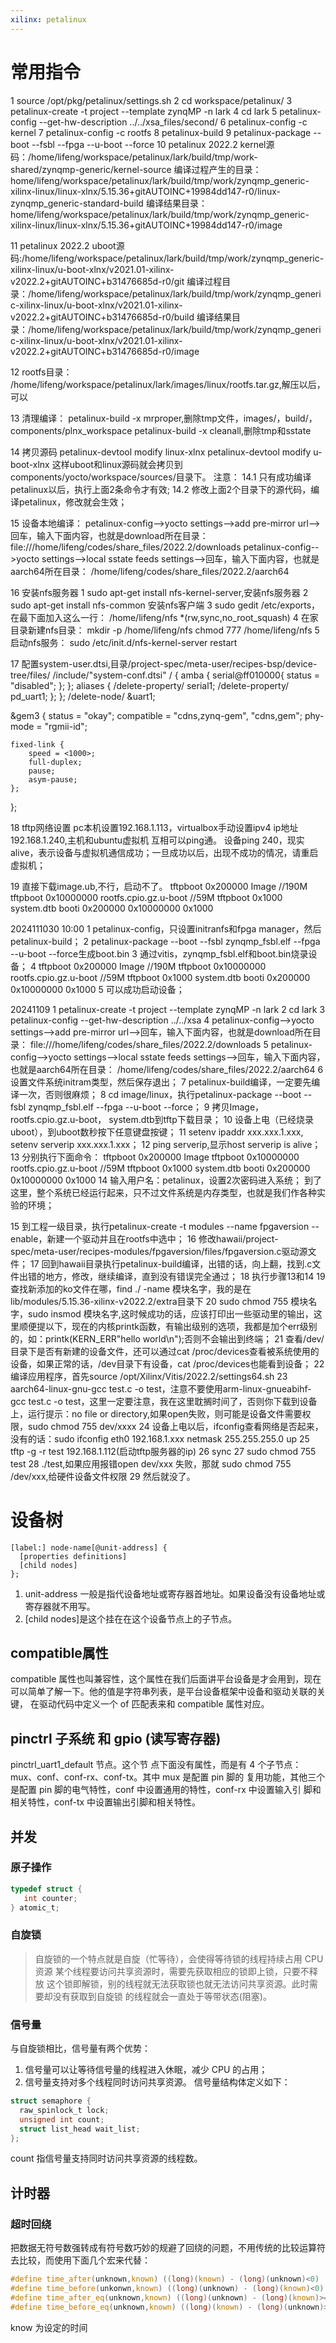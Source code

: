 ```yaml
---
xilinx: petalinux
---
```



# 常用指令
1 source /opt/pkg/petalinux/settings.sh
2 cd workspace/petalinux/
3 petalinux-create -t project --template zynqMP -n lark
4 cd lark
5 petalinux-config --get-hw-description ../../xsa_files/second/
6 petalinux-config -c kernel
7 petalinux-config -c rootfs
8 petalinux-build
9 petalinux-package --boot --fsbl --fpga --u-boot --force
10 petalinux 2022.2
	kernel源码：/home/lifeng/workspace/petalinux/lark/build/tmp/work-shared/zynqmp-generic/kernel-source
	编译过程产生的目录：home/lifeng/workspace/petalinux/lark/build/tmp/work/zynqmp_generic-xilinx-linux/linux-xlnx/5.15.36+gitAUTOINC+19984dd147-r0/linux-zynqmp_generic-standard-build
	编译结果目录：home/lifeng/workspace/petalinux/lark/build/tmp/work/zynqmp_generic-xilinx-linux/linux-xlnx/5.15.36+gitAUTOINC+19984dd147-r0/image
   

11 petalinux 2022.2
	uboot源码:/home/lifeng/workspace/petalinux/lark/build/tmp/work/zynqmp_generic-xilinx-linux/u-boot-xlnx/v2021.01-xilinx-v2022.2+gitAUTOINC+b31476685d-r0/git
	编译过程目录：/home/lifeng/workspace/petalinux/lark/build/tmp/work/zynqmp_generic-xilinx-linux/u-boot-xlnx/v2021.01-xilinx-v2022.2+gitAUTOINC+b31476685d-r0/build
	编译结果目录：/home/lifeng/workspace/petalinux/lark/build/tmp/work/zynqmp_generic-xilinx-linux/u-boot-xlnx/v2021.01-xilinx-v2022.2+gitAUTOINC+b31476685d-r0/image

12 rootfs目录：
/home/lifeng/workspace/petalinux/lark/images/linux/rootfs.tar.gz,解压以后，可以

13 清理编译：
petalinux-build -x mrproper,删除tmp文件，images/，build/， components/plnx_workspace
petalinux-build -x cleanall,删除tmp和sstate

14 拷贝源码
petalinux-devtool modify linux-xlnx
petalinux-devtool modify u-boot-xlnx
这样uboot和linux源码就会拷贝到components/yocto/workspace/sources/目录下。
注意：
14.1 只有成功编译petalinux以后，执行上面2条命令才有效;
14.2 修改上面2个目录下的源代码，编译petalinux，修改就会生效；

15 设备本地编译：
petalinux-config-->yocto settings-->add pre-mirror url-->回车，输入下面内容，也就是download所在目录：
file:///home/lifeng/codes/share_files/2022.2/downloads 
petalinux-config-->yocto settings-->local sstate feeds settings-->回车，输入下面内容，也就是aarch64所在目录：
/home/lifeng/codes/share_files/2022.2/aarch64 


16 安装nfs服务器
1 sudo apt-get install nfs-kernel-server,安装nfs服务器
2 sudo apt-get install nfs-common  安装nfs客户端
3 sudo gedit /etc/exports，在最下面加入这么一行：
/home/lifeng/nfs *(rw,sync,no_root_squash)
4 在家目录新建nfs目录：
mkdir -p /home/lifeng/nfs
chmod 777 /home/lifeng/nfs
5 启动nfs服务：
sudo /etc/init.d/nfs-kernel-server restart

17 配置system-user.dtsi,目录/project-spec/meta-user/recipes-bsp/device-tree/files/
/include/"system-conf.dtsi"
/ {
	amba {
		serial@ff010000{
			status = "disabled";
		};
	};
	aliases {
		/delete-property/ serial1;
		/delete-property/ pd_uart1;
	};
};
/delete-node/ &uart1;

&gem3 {
	status = "okay";
	compatible = "cdns,zynq-gem", "cdns,gem";
	phy-mode = "rgmii-id";
	
	fixed-link {
		speed = <1000>;
		full-duplex;
		pause;
		asym-pause;
	};
};


18 tftp网络设置
pc本机设置192.168.1.113，virtualbox手动设置ipv4 ip地址192.168.1.240,主机和ubuntu虚拟机
互相可以ping通。
设备ping 240，现实alive，表示设备与虚拟机通信成功；一旦成功以后，出现不成功的情况，请重启虚拟机；

19 直接下载image.ub,不行，启动不了。
tftpboot 0x200000 Image //190M
tftpboot 0x10000000 rootfs.cpio.gz.u-boot //59M
tftpboot 0x1000 system.dtb
booti 0x200000 0x10000000 0x1000


2024111030 
10:00
1 petalinux-config，只设置initranfs和fpga manager，然后petalinux-build；
2 petalinux-package --boot --fsbl zynqmp_fsbl.elf --fpga --u-boot --force生成boot.bin
3 通过vitis，zynqmp_fsbl.elf和boot.bin烧录设备；
4 
tftpboot 0x200000 Image //190M
tftpboot 0x10000000 rootfs.cpio.gz.u-boot //59M
tftpboot 0x1000 system.dtb
booti 0x200000 0x10000000 0x1000
5 可以成功启动设备；

20241109
1 petalinux-create -t project --template zynqMP -n lark
2 cd lark
3 petalinux-config --get-hw-description ../../xsa
4 petalinux-config-->yocto settings-->add pre-mirror url-->回车，输入下面内容，也就是download所在目录：
file:///home/lifeng/codes/share_files/2022.2/downloads 
5 petalinux-config-->yocto settings-->local sstate feeds settings-->回车，输入下面内容，也就是aarch64所在目录：
/home/lifeng/codes/share_files/2022.2/aarch64 
6 设置文件系统initram类型，然后保存退出；
7 petalinux-build编译，一定要先编译一次，否则很麻烦；
8 cd image/linux，执行petalinux-package --boot --fsbl zynqmp_fsbl.elf --fpga --u-boot --force；
9 拷贝Image，rootfs.cpio.gz.u-boot， system.dtb到tftp下载目录；
10 设备上电（已经烧录uboot），到uboot数秒按下任意键盘按键；
11 setenv ipaddr xxx.xxx.1.xxx, setenv serverip xxx.xxx.1.xxx；
12 ping serverip,显示host serverip is alive；
13 分别执行下面命令：
tftpboot 0x200000 Image
tftpboot 0x10000000 rootfs.cpio.gz.u-boot //59M
tftpboot 0x1000 system.dtb
booti 0x200000 0x10000000 0x1000
14 输入用户名：petalinux，设置2次密码进入系统；
到了这里，整个系统已经运行起来，只不过文件系统是内存类型，也就是我们作各种实验的环境；

15 到工程一级目录，执行petalinux-create -t modules --name fpgaversion --enable，新建一个驱动并且在rootfs中选中；
16 修改hawaii/project-spec/meta-user/recipes-modules/fpgaversion/files/fpgaversion.c驱动源文件；
17 回到hawaii目录执行petalinux-build编译，出错的话，向上翻，找到.c文件出错的地方，修改，继续编译，直到没有错误完全通过；
18 执行步骤13和14
19 查找新添加的ko文件在哪，find ./ -name 模块名字，我的是在lib/modules/5.15.36-xilinx-v2022.2/extra目录下
20 sudo chmod 755 模块名字，sudo insmod 模块名字,这时候成功的话，应该打印出一些驱动里的输出，这里顺便提以下，现在的内核printk函数，有输出级别的选项，我都是加个err级别的，如：printk(KERN_ERR"hello world\n");否则不会输出到终端；
21 查看/dev/目录下是否有新建的设备文件，还可以通过cat /proc/devices查看被系统使用的设备，如果正常的话，/dev目录下有设备，cat /proc/devices也能看到设备；
22 编译应用程序，首先source /opt/Xilinx/Vitis/2022.2/settings64.sh 
23 aarch64-linux-gnu-gcc test.c -o test，注意不要使用arm-linux-gnueabihf-gcc test.c -o test，这里一定要注意，我在这里耽搁时间了，否则你下载到设备上，运行提示：no file or directory,如果open失败，则可能是设备文件需要权限，sudo chmod 755 dev/xxxx
24 设备上电以后，ifconfig查看网络是否起来，没有的话：sudo ifconfig eth0 192.168.1.xxx netmask 255.255.255.0 up
25 tftp -g -r test 192.168.1.112(启动tftp服务器的ip)
26 sync
27 sudo chmod 755 test
28 ./test,如果应用报错open dev/xxx 失败，那就 sudo chmod 755 /dev/xxx,给硬件设备文件权限
29 然后就没了。


# 设备树

```dtsi
[label:] node-name[@unit-address] {
  [properties definitions]
  [child nodes]
};
```
1. unit-address 一般是指代设备地址或寄存器首地址。如果设备没有设备地址或寄存器就不用写。
2. [child nodes]是这个挂在在这个设备节点上的子节点。

## compatible属性
compatible 属性也叫兼容性，这个属性在我们后面讲平台设备是才会用到，现在可以简单了解一下。他的值是字符串列表，是平台设备框架中设备和驱动关联的关键，
在驱动代码中定义一个 of 匹配表来和 compatible 属性对应。

## pinctrl 子系统 和 gpio (读写寄存器)

pinctrl_uart1_default 节点。这个节
点下面没有属性，而是有 4 个子节点：mux、conf、conf-rx、conf-tx。其中 mux 是配置 pin 脚的
复用功能，其他三个是配置 pin 脚的电气特性，conf 中设置通用的特性，conf-rx 中设置输入引
脚和相关特性，conf-tx 中设置输出引脚和相关特性。


## 并发
### 原子操作 
```c
typedef struct {
   int counter;
} atomic_t;
```

### 自旋锁
> 自旋锁的一个特点就是自旋（忙等待），会使得等待锁的线程持续占用 CPU 资源
某个线程要访问共享资源时，需要先获取相应的锁即上锁，只要不释放
这个锁即解锁，别的线程就无法获取锁也就无法访问共享资源。此时需要却没有获取到自旋锁
的线程就会一直处于等带状态(阻塞)。

### 信号量
与自旋锁相比，信号量有两个优势：
1. 信号量可以让等待信号量的线程进入休眠，减少 CPU 的占用；
2. 信号量支持对多个线程同时访问共享资源。
信号量结构体定义如下：
```c
struct semaphore {
  raw_spinlock_t lock;
  unsigned int count;
  struct list_head wait_list;
};
```
count 指信号量支持同时访问共享资源的线程数。

## 计时器
### 超时回绕
把数据无符号数强转成有符号数巧妙的规避了回绕的问题，不用传统的比较运算符去比较，而使用下面几个宏来代替：
```c
#define time_after(unknown,known) ((long)(known) - (long)(unknown)<0)
#define time_before(unkonwn,known) ((long)(unknown) - (long)(known)<0)
#define time_after_eq(unknown,known) ((long)(unknown) - (long)(known)>=0)
#define time_before_eq(unknown,known) ((long)(known) - (long)(unknown)>=0)

```
know 为设定的时间














